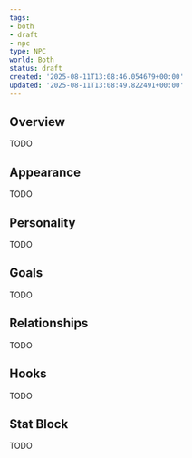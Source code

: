 ```yaml
---
tags:
- both
- draft
- npc
type: NPC
world: Both
status: draft
created: '2025-08-11T13:08:46.054679+00:00'
updated: '2025-08-11T13:08:49.822491+00:00'
---
```



## Overview

TODO
## Appearance

TODO
## Personality

TODO
## Goals

TODO
## Relationships

TODO
## Hooks

TODO
## Stat Block

TODO
